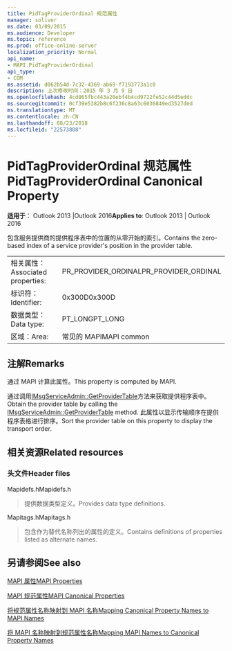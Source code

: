 ```yaml
---
title: PidTagProviderOrdinal 规范属性
manager: soliver
ms.date: 03/09/2015
ms.audience: Developer
ms.topic: reference
ms.prod: office-online-server
localization_priority: Normal
api_name:
- MAPI.PidTagProviderOrdinal
api_type:
- COM
ms.assetid: d062b54d-7c32-4369-ab69-f7193773a1c0
description: 上次修改时间：2015 年 3 月 9 日
ms.openlocfilehash: 4cd865fbc443a20ebf4b4cd9722fe52c44d5eddc
ms.sourcegitcommit: 0cf39e5382b8c6f236c8a63c6036849ed3527ded
ms.translationtype: MT
ms.contentlocale: zh-CN
ms.lasthandoff: 08/23/2018
ms.locfileid: "22573808"
---
```

# <a name="pidtagproviderordinal-canonical-property"></a><span data-ttu-id="47f99-103">PidTagProviderOrdinal 规范属性</span><span class="sxs-lookup"><span data-stu-id="47f99-103">PidTagProviderOrdinal Canonical Property</span></span>

  
  
<span data-ttu-id="47f99-104">**适用于**： Outlook 2013 |Outlook 2016</span><span class="sxs-lookup"><span data-stu-id="47f99-104">**Applies to**: Outlook 2013 | Outlook 2016</span></span> 
  
<span data-ttu-id="47f99-105">包含服务提供商的提供程序表中的位置的从零开始的索引。</span><span class="sxs-lookup"><span data-stu-id="47f99-105">Contains the zero-based index of a service provider's position in the provider table.</span></span>
  
|||
|:-----|:-----|
|<span data-ttu-id="47f99-106">相关属性：</span><span class="sxs-lookup"><span data-stu-id="47f99-106">Associated properties:</span></span>  <br/> |<span data-ttu-id="47f99-107">PR_PROVIDER_ORDINAL</span><span class="sxs-lookup"><span data-stu-id="47f99-107">PR_PROVIDER_ORDINAL</span></span>  <br/> |
|<span data-ttu-id="47f99-108">标识符：</span><span class="sxs-lookup"><span data-stu-id="47f99-108">Identifier:</span></span>  <br/> |<span data-ttu-id="47f99-109">0x300D</span><span class="sxs-lookup"><span data-stu-id="47f99-109">0x300D</span></span>  <br/> |
|<span data-ttu-id="47f99-110">数据类型：</span><span class="sxs-lookup"><span data-stu-id="47f99-110">Data type:</span></span>  <br/> |<span data-ttu-id="47f99-111">PT_LONG</span><span class="sxs-lookup"><span data-stu-id="47f99-111">PT_LONG</span></span>  <br/> |
|<span data-ttu-id="47f99-112">区域：</span><span class="sxs-lookup"><span data-stu-id="47f99-112">Area:</span></span>  <br/> |<span data-ttu-id="47f99-113">常见的 MAPI</span><span class="sxs-lookup"><span data-stu-id="47f99-113">MAPI common</span></span>  <br/> |
   
## <a name="remarks"></a><span data-ttu-id="47f99-114">注解</span><span class="sxs-lookup"><span data-stu-id="47f99-114">Remarks</span></span>

<span data-ttu-id="47f99-115">通过 MAPI 计算此属性。</span><span class="sxs-lookup"><span data-stu-id="47f99-115">This property is computed by MAPI.</span></span>
  
<span data-ttu-id="47f99-116">通过调用[IMsgServiceAdmin::GetProviderTable](imsgserviceadmin-getprovidertable.md)方法来获取提供程序表中。</span><span class="sxs-lookup"><span data-stu-id="47f99-116">Obtain the provider table by calling the [IMsgServiceAdmin::GetProviderTable](imsgserviceadmin-getprovidertable.md) method.</span></span> <span data-ttu-id="47f99-117">此属性以显示传输顺序在提供程序表格进行排序。</span><span class="sxs-lookup"><span data-stu-id="47f99-117">Sort the provider table on this property to display the transport order.</span></span> 
  
## <a name="related-resources"></a><span data-ttu-id="47f99-118">相关资源</span><span class="sxs-lookup"><span data-stu-id="47f99-118">Related resources</span></span>

### <a name="header-files"></a><span data-ttu-id="47f99-119">头文件</span><span class="sxs-lookup"><span data-stu-id="47f99-119">Header files</span></span>

<span data-ttu-id="47f99-120">Mapidefs.h</span><span class="sxs-lookup"><span data-stu-id="47f99-120">Mapidefs.h</span></span>
  
> <span data-ttu-id="47f99-121">提供数据类型定义。</span><span class="sxs-lookup"><span data-stu-id="47f99-121">Provides data type definitions.</span></span>
    
<span data-ttu-id="47f99-122">Mapitags.h</span><span class="sxs-lookup"><span data-stu-id="47f99-122">Mapitags.h</span></span>
  
> <span data-ttu-id="47f99-123">包含作为替代名称列出的属性的定义。</span><span class="sxs-lookup"><span data-stu-id="47f99-123">Contains definitions of properties listed as alternate names.</span></span>
    
## <a name="see-also"></a><span data-ttu-id="47f99-124">另请参阅</span><span class="sxs-lookup"><span data-stu-id="47f99-124">See also</span></span>



[<span data-ttu-id="47f99-125">MAPI 属性</span><span class="sxs-lookup"><span data-stu-id="47f99-125">MAPI Properties</span></span>](mapi-properties.md)
  
[<span data-ttu-id="47f99-126">MAPI 规范属性</span><span class="sxs-lookup"><span data-stu-id="47f99-126">MAPI Canonical Properties</span></span>](mapi-canonical-properties.md)
  
[<span data-ttu-id="47f99-127">将规范属性名称映射到 MAPI 名称</span><span class="sxs-lookup"><span data-stu-id="47f99-127">Mapping Canonical Property Names to MAPI Names</span></span>](mapping-canonical-property-names-to-mapi-names.md)
  
[<span data-ttu-id="47f99-128">将 MAPI 名称映射到规范属性名称</span><span class="sxs-lookup"><span data-stu-id="47f99-128">Mapping MAPI Names to Canonical Property Names</span></span>](mapping-mapi-names-to-canonical-property-names.md)

